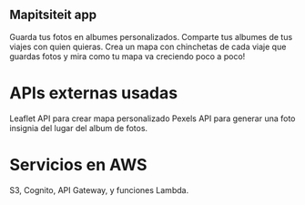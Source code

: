 ## Mapitsiteit app

Guarda tus fotos en albumes personalizados. Comparte tus albumes de tus viajes con quien quieras. Crea un mapa con chinchetas de cada viaje que guardas fotos y mira como tu mapa va creciendo poco a poco!

# APIs externas usadas

Leaflet API para crear mapa personalizado
Pexels API para generar una foto insignia del lugar del album de fotos. 

# Servicios en AWS

S3, Cognito, API Gateway, y funciones Lambda.
